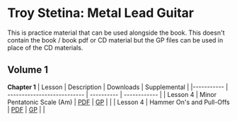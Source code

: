 # Troy Stetina: Metal Lead Guitar

This is practice material that can be used alongside the book. This doesn't contain the book / book pdf or CD material but the GP files can be used in place of the CD materials.

## Volume 1
**Chapter 1**
| Lesson     | Description                 | Downloads  | Supplemental |
|----------- | --------------------------- | ---------- | ------------ |
| Lesson 4   | Minor Pentatonic Scale (Am) | [PDF](./Metal-Lead-v1-Ch1-Lesson-4.pdf) \| [GP](./Metal-Lead-v1-Ch1-Lesson-4.gp) | |
| Lesson 4   | Hammer On's and Pull-Offs | [PDF](./Metal-Lead-v1-Ch1-Lesson-5.pdf) \| [GP](./Metal-Lead-v1-Ch1-Lesson-5.gp) | |
